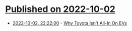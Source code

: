 # [Published on 2022-10-02](index.md)

* [2022-10-02, 22:22:00](https://hardware.slashdot.org/story/22/10/02/1718221/why-toyota-isnt-all-in-on-evs?utm_source=rss1.0mainlinkanon&utm_medium=feed) - [Why Toyota Isn't All-In On EVs](https://hardware.slashdot.org/story/22/10/02/1718221/why-toyota-isnt-all-in-on-evs?utm_source=rss1.0mainlinkanon&utm_medium=feed)
